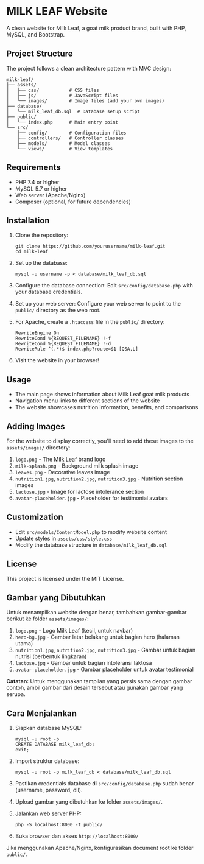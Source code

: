 # MILK LEAF Website

A clean website for Milk Leaf, a goat milk product brand, built with PHP, MySQL, and Bootstrap.

## Project Structure

The project follows a clean architecture pattern with MVC design:

```
milk-leaf/
├── assets/
│   ├── css/           # CSS files
│   ├── js/            # JavaScript files
│   └── images/        # Image files (add your own images)
├── database/
│   └── milk_leaf_db.sql  # Database setup script
├── public/
│   └── index.php      # Main entry point
└── src/
    ├── config/        # Configuration files
    ├── controllers/   # Controller classes
    ├── models/        # Model classes
    └── views/         # View templates
```

## Requirements

* PHP 7.4 or higher
* MySQL 5.7 or higher
* Web server (Apache/Nginx)
* Composer (optional, for future dependencies)

## Installation

1. Clone the repository:
   ```
   git clone https://github.com/yourusername/milk-leaf.git
   cd milk-leaf
   ```

2. Set up the database:
   ```
   mysql -u username -p < database/milk_leaf_db.sql
   ```

3. Configure the database connection:
   Edit `src/config/database.php` with your database credentials.

4. Set up your web server:
   Configure your web server to point to the `public/` directory as the web root.

5. For Apache, create a `.htaccess` file in the `public/` directory:
   ```
   RewriteEngine On
   RewriteCond %{REQUEST_FILENAME} !-f
   RewriteCond %{REQUEST_FILENAME} !-d
   RewriteRule ^(.*)$ index.php?route=$1 [QSA,L]
   ```

6. Visit the website in your browser!

## Usage

- The main page shows information about Milk Leaf goat milk products
- Navigation menu links to different sections of the website
- The website showcases nutrition information, benefits, and comparisons

## Adding Images

For the website to display correctly, you'll need to add these images to the `assets/images/` directory:

1. `logo.png` - The Milk Leaf brand logo
2. `milk-splash.png` - Background milk splash image
3. `leaves.png` - Decorative leaves image
4. `nutrition1.jpg`, `nutrition2.jpg`, `nutrition3.jpg` - Nutrition section images
5. `lactose.jpg` - Image for lactose intolerance section
6. `avatar-placeholder.jpg` - Placeholder for testimonial avatars

## Customization

- Edit `src/models/ContentModel.php` to modify website content
- Update styles in `assets/css/style.css`
- Modify the database structure in `database/milk_leaf_db.sql`

## License

This project is licensed under the MIT License.

## Gambar yang Dibutuhkan

Untuk menampilkan website dengan benar, tambahkan gambar-gambar berikut ke folder `assets/images/`:

1. `logo.png` - Logo Milk Leaf (kecil, untuk navbar)
2. `hero-bg.jpg` - Gambar latar belakang untuk bagian hero (halaman utama)
3. `nutrition1.jpg`, `nutrition2.jpg`, `nutrition3.jpg` - Gambar untuk bagian nutrisi (berbentuk lingkaran)
4. `lactose.jpg` - Gambar untuk bagian intoleransi laktosa
5. `avatar-placeholder.jpg` - Gambar placeholder untuk avatar testimonial

**Catatan:** Untuk menggunakan tampilan yang persis sama dengan gambar contoh, ambil gambar dari desain tersebut atau gunakan gambar yang serupa.

## Cara Menjalankan

1. Siapkan database MySQL:
   ```
   mysql -u root -p
   CREATE DATABASE milk_leaf_db;
   exit;
   ```

2. Import struktur database:
   ```
   mysql -u root -p milk_leaf_db < database/milk_leaf_db.sql
   ```

3. Pastikan credentials database di `src/config/database.php` sudah benar (username, password, dll).

4. Upload gambar yang dibutuhkan ke folder `assets/images/`.

5. Jalankan web server PHP:
   ```
   php -S localhost:8000 -t public/
   ```

6. Buka browser dan akses `http://localhost:8000/`

Jika menggunakan Apache/Nginx, konfigurasikan document root ke folder `public/`. 